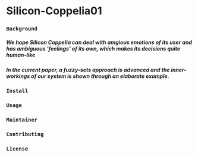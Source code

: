 # **Silicon-Coppelia01**

### `Background` 
##### We hope Silicon Coppelia can deal with amgious emotions of its user and has ambiguous 'feelings' of its own, which makes its decisions quite human-like
##### In the current paper, a fuzzy-sets approach is advanced and the inner-workings of our system is shown through an elaborate example. 
### `Install`

### `Usage`

### `Maintainer`

### `Contributing`

### `License`
